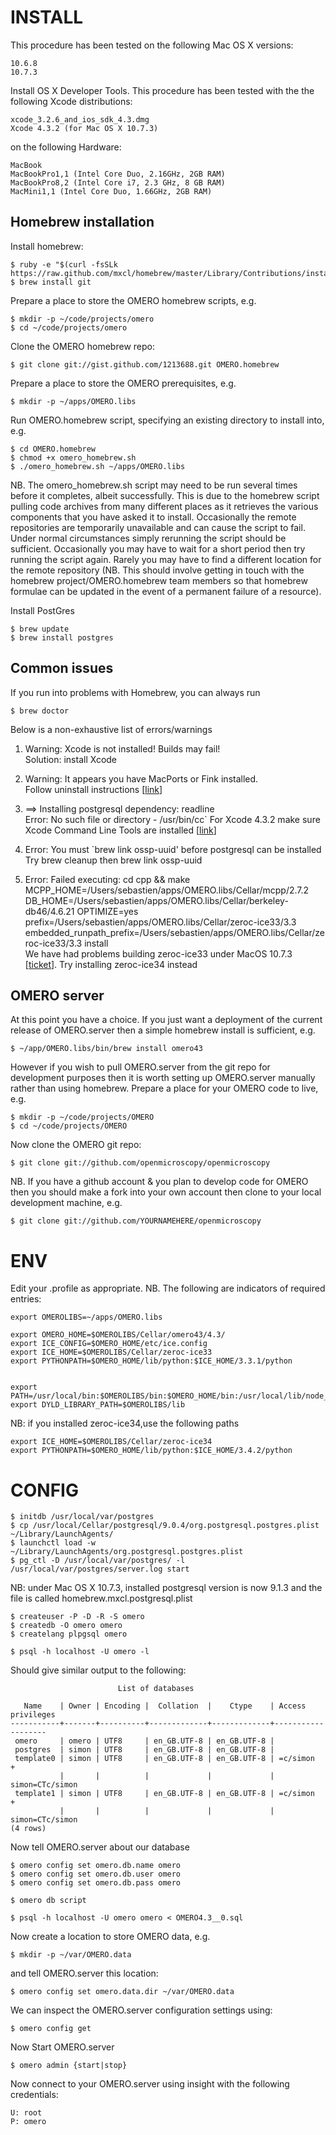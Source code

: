 INSTALL
=======
This procedure has been tested on the following Mac OS X versions:

    10.6.8
    10.7.3
    
Install OS X Developer Tools. This procedure has been tested with the the following Xcode distributions:

    xcode_3.2.6_and_ios_sdk_4.3.dmg
    Xcode 4.3.2 (for Mac OS X 10.7.3)

on the following Hardware:

    MacBook
    MacBookPro1,1 (Intel Core Duo, 2.16GHz, 2GB RAM)
    MacBookPro8,2 (Intel Core i7, 2.3 GHz, 8 GB RAM)
    MacMini1,1 (Intel Core Duo, 1.66GHz, 2GB RAM)

Homebrew installation
---------------------

Install homebrew:

    $ ruby -e "$(curl -fsSLk https://raw.github.com/mxcl/homebrew/master/Library/Contributions/install_homebrew.rb)"
    $ brew install git

Prepare a place to store the OMERO homebrew scripts, e.g.

    $ mkdir -p ~/code/projects/omero
    $ cd ~/code/projects/omero

Clone the OMERO homebrew repo:

    $ git clone git://gist.github.com/1213688.git OMERO.homebrew

Prepare a place to store the OMERO prerequisites, e.g.

    $ mkdir -p ~/apps/OMERO.libs

Run OMERO.homebrew script, specifying an existing directory to install into, e.g.

    $ cd OMERO.homebrew
    $ chmod +x omero_homebrew.sh
    $ ./omero_homebrew.sh ~/apps/OMERO.libs

NB. The omero_homebrew.sh script may need to be run several times before it completes, albeit successfully. This is due to the homebrew script pulling code archives from many different places as it retrieves the various components that you have asked it to install. Occasionally the remote repositories are temporarily unavailable and can cause the script to fail. Under normal circumstances simply rerunning the script should be sufficient. Occasionally you may have to wait for a short period then try running the script again. Rarely you may have to find a different location for the remote repository (NB. This should involve getting in touch with the homebrew project/OMERO.homebrew team members so that homebrew formulae can be updated in the event of a permanent failure of a resource).

Install PostGres

    $ brew update
    $ brew install postgres

Common issues
------------
If you run into problems with Homebrew, you can always run

    $ brew doctor

Below is a non-exhaustive list of errors/warnings 

1. Warning: Xcode is not installed! Builds may fail!  
Solution: install Xcode
	
2. Warning: It appears you have MacPorts or Fink installed.  
Follow uninstall instructions [[link](http://guide.macports.org/chunked/installing.macports.uninstalling.html)]

3. ==> Installing postgresql dependency: readline  
 Error: No such file or directory - /usr/bin/cc`
For Xcode 4.3.2 make sure Xcode Command Line Tools are installed [[link](https://github.com/mxcl/homebrew/issues/10244#issuecomment-4013781)]

4. Error: You must `brew link ossp-uuid' before postgresql can be installed    
Try brew cleanup then brew link ossp-uuid

5. Error: Failed executing: cd cpp && make MCPP_HOME=/Users/sebastien/apps/OMERO.libs/Cellar/mcpp/2.7.2 DB_HOME=/Users/sebastien/apps/OMERO.libs/Cellar/berkeley-db46/4.6.21 OPTIMIZE=yes prefix=/Users/sebastien/apps/OMERO.libs/Cellar/zeroc-ice33/3.3 embedded_runpath_prefix=/Users/sebastien/apps/OMERO.libs/Cellar/zeroc-ice33/3.3 install  
We have had problems building zeroc-ice33 under MacOS 10.7.3 [[ticket](http://trac.openmicroscopy.org.uk/ome/ticket/8075)]. Try installing zeroc-ice34 instead
 
OMERO server
-----------

At this point you have a choice. If you just want a deployment of the current release of OMERO.server then a simple homebrew install is sufficient, e.g.

    $ ~/app/OMERO.libs/bin/brew install omero43

However if you wish to pull OMERO.server from the git repo for development purposes then it is worth setting up OMERO.server manually rather than using homebrew. Prepare a place for your OMERO code to live, e.g.

    $ mkdir -p ~/code/projects/OMERO
    $ cd ~/code/projects/OMERO

Now clone the OMERO git repo:

    $ git clone git://github.com/openmicroscopy/openmicroscopy

NB. If you have a github account & you plan to develop code for OMERO then you should make a fork into your own account then clone to your local development machine, e.g.

    $ git clone git://github.com/YOURNAMEHERE/openmicroscopy


ENV
===

Edit your .profile as appropriate. NB. The following are indicators of required entries:

    export OMEROLIBS=~/apps/OMERO.libs

    export OMERO_HOME=$OMEROLIBS/Cellar/omero43/4.3/
    export ICE_CONFIG=$OMERO_HOME/etc/ice.config
    export ICE_HOME=$OMEROLIBS/Cellar/zeroc-ice33
    export PYTHONPATH=$OMERO_HOME/lib/python:$ICE_HOME/3.3.1/python
 

    export PATH=/usr/local/bin:$OMEROLIBS/bin:$OMERO_HOME/bin:/usr/local/lib/node_modules:$ICE_HOME/bin:$PATH
    export DYLD_LIBRARY_PATH=$OMEROLIBS/lib

NB: if you installed zeroc-ice34,use the following paths

    export ICE_HOME=$OMEROLIBS/Cellar/zeroc-ice34
    export PYTHONPATH=$OMERO_HOME/lib/python:$ICE_HOME/3.4.2/python

CONFIG
======

    $ initdb /usr/local/var/postgres
    $ cp /usr/local/Cellar/postgresql/9.0.4/org.postgresql.postgres.plist ~/Library/LaunchAgents/
    $ launchctl load -w ~/Library/LaunchAgents/org.postgresql.postgres.plist
    $ pg_ctl -D /usr/local/var/postgres/ -l /usr/local/var/postgres/server.log start

NB: under Mac OS X 10.7.3, installed postgresql version is now 9.1.3 and the file is called homebrew.mxcl.postgresql.plist 

    $ createuser -P -D -R -S omero
    $ createdb -O omero omero
    $ createlang plpgsql omero

    $ psql -h localhost -U omero -l

Should give similar output to the following:
                                
                            List of databases
       
       Name    | Owner | Encoding |  Collation  |    Ctype    | Access privileges
    -----------+-------+----------+-------------+-------------+-------------------
     omero     | omero | UTF8     | en_GB.UTF-8 | en_GB.UTF-8 |
     postgres  | simon | UTF8     | en_GB.UTF-8 | en_GB.UTF-8 |
     template0 | simon | UTF8     | en_GB.UTF-8 | en_GB.UTF-8 | =c/simon         +
               |       |          |             |             | simon=CTc/simon
     template1 | simon | UTF8     | en_GB.UTF-8 | en_GB.UTF-8 | =c/simon         +
               |       |          |             |             | simon=CTc/simon
    (4 rows)


Now tell OMERO.server about our database

    $ omero config set omero.db.name omero
    $ omero config set omero.db.user omero
    $ omero config set omero.db.pass omero

    $ omero db script

    $ psql -h localhost -U omero omero < OMERO4.3__0.sql

Now create a location to store OMERO data, e.g.

    $ mkdir -p ~/var/OMERO.data

and tell OMERO.server this location:

    $ omero config set omero.data.dir ~/var/OMERO.data

We can inspect the OMERO.server configuration settings using:

    $ omero config get

Now Start OMERO.server

    $ omero admin {start|stop}

Now connect to your OMERO.server using insight with the following credentials:
    
    U: root
    P: omero

